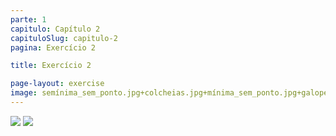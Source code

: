 ```yaml
---
parte: 1
capitulo: Capítulo 2
capituloSlug: capitulo-2
pagina: Exercício 2

title: Exercício 2

page-layout: exercise
image: semínima_sem_ponto.jpg+colcheias.jpg+mínima_sem_ponto.jpg+galope_e_colcheia.png+1pulsacao.jpg+2pulsaçoes.jpg
---
```


<img src="{{site.baseurl}}/assets/graphics/content/2_3_2_1.jpg"/>
<img src="{{site.baseurl}}/assets/graphics/content/2_3_2_2.png"/>



